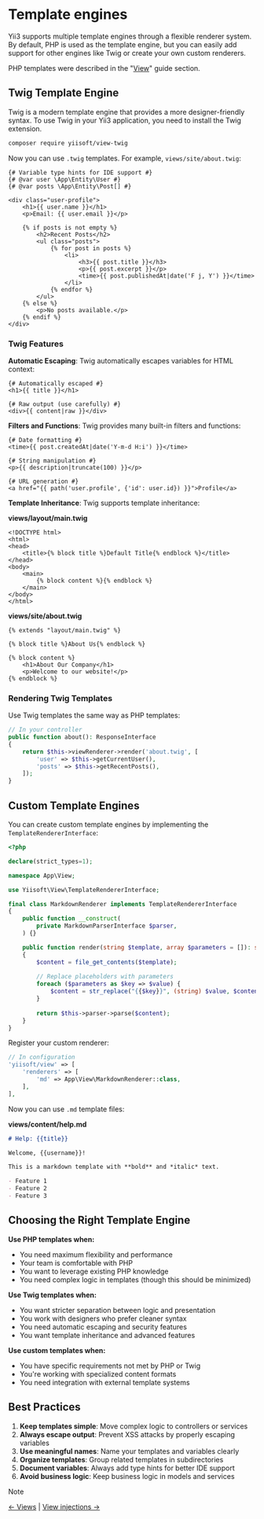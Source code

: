 # Template engines

Yii3 supports multiple template engines through a flexible renderer system. By default, PHP is used as the
template engine, but you can easily add support for other engines like Twig or create your own custom renderers.

PHP templates were described in the "[View](view.md)" guide section. 

## Twig Template Engine

Twig is a modern template engine that provides a more designer-friendly syntax. To use Twig in your Yii3 application,
you need to install the Twig extension.

```bash
composer require yiisoft/view-twig
```

Now you can use `.twig` templates. For example, `views/site/about.twig`:

```twig
{# Variable type hints for IDE support #}
{# @var user \App\Entity\User #}
{# @var posts \App\Entity\Post[] #}

<div class="user-profile">
    <h1>{{ user.name }}</h1>
    <p>Email: {{ user.email }}</p>
    
    {% if posts is not empty %}
        <h2>Recent Posts</h2>
        <ul class="posts">
            {% for post in posts %}
                <li>
                    <h3>{{ post.title }}</h3>
                    <p>{{ post.excerpt }}</p>
                    <time>{{ post.publishedAt|date('F j, Y') }}</time>
                </li>
            {% endfor %}
        </ul>
    {% else %}
        <p>No posts available.</p>
    {% endif %}
</div>
```

### Twig Features

**Automatic Escaping**: Twig automatically escapes variables for HTML context:

```twig
{# Automatically escaped #}
<h1>{{ title }}</h1>

{# Raw output (use carefully) #}
<div>{{ content|raw }}</div>
```

**Filters and Functions**: Twig provides many built-in filters and functions:

```twig
{# Date formatting #}
<time>{{ post.createdAt|date('Y-m-d H:i') }}</time>

{# String manipulation #}
<p>{{ description|truncate(100) }}</p>

{# URL generation #}
<a href="{{ path('user.profile', {'id': user.id}) }}">Profile</a>
```

**Template Inheritance**: Twig supports template inheritance:

**views/layout/main.twig**
```twig
<!DOCTYPE html>
<html>
<head>
    <title>{% block title %}Default Title{% endblock %}</title>
</head>
<body>
    <main>
        {% block content %}{% endblock %}
    </main>
</body>
</html>
```

**views/site/about.twig**
```twig
{% extends "layout/main.twig" %}

{% block title %}About Us{% endblock %}

{% block content %}
    <h1>About Our Company</h1>
    <p>Welcome to our website!</p>
{% endblock %}
```

### Rendering Twig Templates

Use Twig templates the same way as PHP templates:

```php
// In your controller
public function about(): ResponseInterface
{
    return $this->viewRenderer->render('about.twig', [
        'user' => $this->getCurrentUser(),
        'posts' => $this->getRecentPosts(),
    ]);
}
```

## Custom Template Engines

You can create custom template engines by implementing the `TemplateRendererInterface`:

```php
<?php

declare(strict_types=1);

namespace App\View;

use Yiisoft\View\TemplateRendererInterface;

final class MarkdownRenderer implements TemplateRendererInterface
{
    public function __construct(
        private MarkdownParserInterface $parser,
    ) {}

    public function render(string $template, array $parameters = []): string
    {
        $content = file_get_contents($template);
        
        // Replace placeholders with parameters
        foreach ($parameters as $key => $value) {
            $content = str_replace("{{$key}}", (string) $value, $content);
        }
        
        return $this->parser->parse($content);
    }
}
```

Register your custom renderer:

```php
// In configuration
'yiisoft/view' => [
    'renderers' => [
        'md' => App\View\MarkdownRenderer::class,
    ],
],
```

Now you can use `.md` template files:

**views/content/help.md**
```markdown
# Help: {{title}}

Welcome, {{username}}!

This is a markdown template with **bold** and *italic* text.

- Feature 1
- Feature 2
- Feature 3
```

## Choosing the Right Template Engine

**Use PHP templates when:**
- You need maximum flexibility and performance
- Your team is comfortable with PHP
- You want to leverage existing PHP knowledge
- You need complex logic in templates (though this should be minimized)

**Use Twig templates when:**
- You want stricter separation between logic and presentation
- You work with designers who prefer cleaner syntax
- You need automatic escaping and security features
- You want template inheritance and advanced features

**Use custom templates when:**
- You have specific requirements not met by PHP or Twig
- You're working with specialized content formats
- You need integration with external template systems

## Best Practices

1. **Keep templates simple**: Move complex logic to controllers or services
2. **Always escape output**: Prevent XSS attacks by properly escaping variables
3. **Use meaningful names**: Name your templates and variables clearly
4. **Organize templates**: Group related templates in subdirectories
5. **Document variables**: Always add type hints for better IDE support
6. **Avoid business logic**: Keep business logic in models and services

> [!NOTE]
> [← Views](view.md) |
> [View injections →](view-injections.md)
